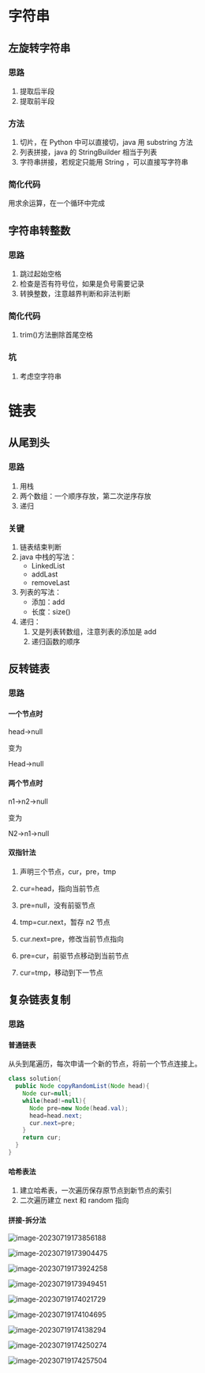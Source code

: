# 字符串

## 左旋转字符串



### 思路

1. 提取后半段
2. 提取前半段

### 方法

1. 切片，在 Python 中可以直接切，java 用 substring 方法
2. 列表拼接，java 的 StringBuilder 相当于列表
3. 字符串拼接，若规定只能用 String ，可以直接写字符串

### 简化代码

用求余运算，在一个循环中完成



## 字符串转整数

### 思路

1. 跳过起始空格
2. 检查是否有符号位，如果是负号需要记录
3. 转换整数，注意越界判断和非法判断

### 简化代码

1. trim()方法删除首尾空格

### 坑

1. 考虑空字符串



# 链表

## 从尾到头

### 思路

1. 用栈
2. 两个数组：一个顺序存放，第二次逆序存放
3. 递归



### 关键

1. 链表结束判断
2. java 中栈的写法：
   - LinkedList
   - addLast
   - removeLast
3. 列表的写法：
   - 添加：add
   - 长度：size()
4. 递归：
   1. 又是列表转数组，注意列表的添加是 add
   2. 递归函数的顺序

## 反转链表

### 思路

#### 一个节点时

head->null

变为

Head->null

#### 两个节点时

n1->n2->null

变为

N2->n1->null



#### 双指针法

1. 声明三个节点，cur，pre，tmp
2. cur=head，指向当前节点
3. pre=null，没有前驱节点



1. tmp=cur.next，暂存 n2 节点
2. cur.next=pre，修改当前节点指向
3. pre=cur，前驱节点移动到当前节点
4. cur=tmp，移动到下一节点

## 复杂链表复制

### 思路

#### 普通链表

从头到尾遍历，每次申请一个新的节点，将前一个节点连接上。

```java
class solution{
  public Node copyRandomList(Node head){
    Node cur=null;
    while(head!=null){
      Node pre=new Node(head.val);
      head=head.next;
      cur.next=pre;
    }
    return cur;
  }
}
```

#### 哈希表法

1. 建立哈希表，一次遍历保存原节点到新节点的索引
2. 二次遍历建立 next 和 random 指向

#### 拼接-拆分法





![image-20230719173856188](https://wangleidetuchuang.oss-cn-beijing.aliyuncs.com/img/image-20230719173856188.png)

![image-20230719173904475](https://wangleidetuchuang.oss-cn-beijing.aliyuncs.com/img/image-20230719173904475.png)

![image-20230719173924258](https://wangleidetuchuang.oss-cn-beijing.aliyuncs.com/img/image-20230719173924258.png)

![image-20230719173949451](https://wangleidetuchuang.oss-cn-beijing.aliyuncs.com/img/image-20230719173949451.png)

![image-20230719174021729](https://wangleidetuchuang.oss-cn-beijing.aliyuncs.com/img/image-20230719174021729.png)

![image-20230719174104695](https://wangleidetuchuang.oss-cn-beijing.aliyuncs.com/img/image-20230719174104695.png)

![image-20230719174138294](https://wangleidetuchuang.oss-cn-beijing.aliyuncs.com/img/image-20230719174138294.png)



![image-20230719174250274](https://wangleidetuchuang.oss-cn-beijing.aliyuncs.com/img/image-20230719174250274.png)

![image-20230719174257504](https://wangleidetuchuang.oss-cn-beijing.aliyuncs.com/img/image-20230719174257504.png)